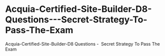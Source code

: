 # Acquia-Certified-Site-Builder-D8-Questions---Secret-Strategy-To-Pass-The-Exam
Acquia-Certified-Site-Builder-D8 Questions -  Secret Strategy To Pass The Exam
